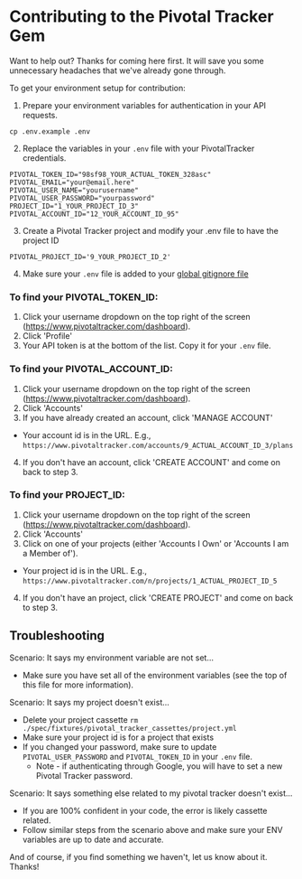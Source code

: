 # Contributing to the Pivotal Tracker Gem

Want to help out? Thanks for coming here first. It will save you some unnecessary headaches that we've already gone through.

To get your environment setup for contribution:

1. Prepare your environment variables for authentication in your API requests.

```
cp .env.example .env
```

2. Replace the variables in your `.env` file with your PivotalTracker credentials.

```
PIVOTAL_TOKEN_ID="98sf98_YOUR_ACTUAL_TOKEN_328asc"
PIVOTAL_EMAIL="your@email.here"
PIVOTAL_USER_NAME="yourusername"
PIVOTAL_USER_PASSWORD="yourpassword"
PROJECT_ID="1_YOUR_PROJECT_ID_3"
PIVOTAL_ACCOUNT_ID="12_YOUR_ACCOUNT_ID_95"
```

3. Create a Pivotal Tracker project and modify your .env file to have the project ID

```
PIVOTAL_PROJECT_ID='9_YOUR_PROJECT_ID_2'
```

4. Make sure your `.env` file is added to your [global gitignore file](https://help.github.com/articles/ignoring-files/#create-a-global-gitignore)


### To find your PIVOTAL_TOKEN_ID:
  1. Click your username dropdown on the top right of the screen (https://www.pivotaltracker.com/dashboard).
  2. Click 'Profile'
  3. Your API token is at the bottom of the list. Copy it for your `.env` file.

### To find your PIVOTAL_ACCOUNT_ID:
  1. Click your username dropdown on the top right of the screen (https://www.pivotaltracker.com/dashboard).
  2. Click 'Accounts'
  3. If you have already created an account, click 'MANAGE ACCOUNT'
  * Your account id is in the URL. E.g., `https://www.pivotaltracker.com/accounts/9_ACTUAL_ACCOUNT_ID_3/plans`
  4. If you don't have an account, click 'CREATE ACCOUNT' and come on back to step 3.

### To find your PROJECT_ID:
  1. Click your username dropdown on the top right of the screen (https://www.pivotaltracker.com/dashboard).
  2. Click 'Accounts'
  3. Click on one of your projects (either 'Accounts I Own' or 'Accounts I am a Member of').
  * Your project id is in the URL. E.g., `https://www.pivotaltracker.com/n/projects/1_ACTUAL_PROJECT_ID_5`
  4. If you don't have an project, click 'CREATE PROJECT' and come on back to step 3.

## Troubleshooting

Scenario: It says my environment variable are not set...
* Make sure you have set all of the environment variables (see the top of this file for more information).

Scenario: It says my project doesn't exist...
* Delete your project cassette `rm ./spec/fixtures/pivotal_tracker_cassettes/project.yml`
* Make sure your project id is for a project that exists
* If you changed your password, make sure to update `PIVOTAL_USER_PASSWORD` and `PIVOTAL_TOKEN_ID` in your `.env` file.
  * Note - if authenticating through Google, you will have to set a new Pivotal Tracker password.

Scenario: It says something else related to my pivotal tracker doesn't exist...
* If you are 100% confident in your code, the error is likely cassette related.
* Follow similar steps from the scenario above and make sure your ENV variables are up to date and accurate.

And of course, if you find something we haven't, let us know about it. Thanks!

